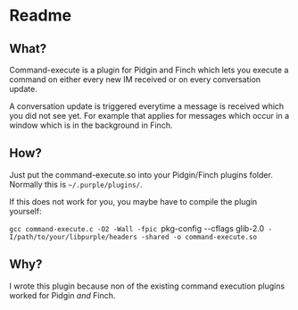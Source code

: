# Readme
## What?
Command-execute is a plugin for Pidgin and Finch which lets you execute a command on either every new IM received or on every conversation update.

A conversation update is triggered everytime a message is received which you did not see yet. For example that applies for messages which occur in a window which is in the background in Finch.
## How?
Just put the command-execute.so into your Pidgin/Finch plugins folder.
Normally this is `~/.purple/plugins/`.

If this does not work for you, you maybe have to compile the plugin yourself:

`gcc command-execute.c -O2 -Wall -fpic `pkg-config --cflags glib-2.0` -I/path/to/your/libpurple/headers -shared -o command-execute.so`
## Why?
I wrote this plugin because non of the existing command execution plugins worked for Pidgin _and_ Finch.
